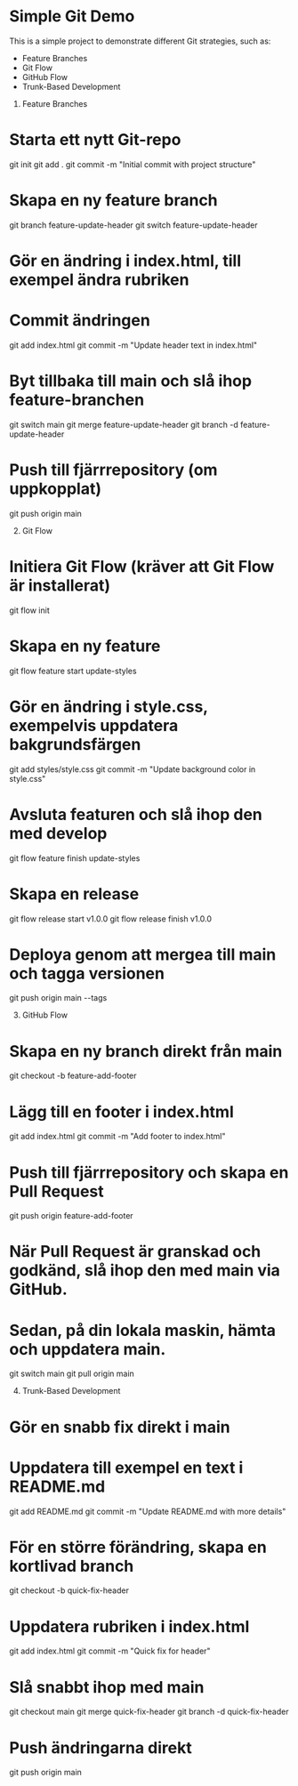 # Simple Git Demo

This is a simple project to demonstrate different Git strategies, such as:

- Feature Branches
- Git Flow
- GitHub Flow
- Trunk-Based Development

1. Feature Branches

# Starta ett nytt Git-repo
git init
git add .
git commit -m "Initial commit with project structure"

# Skapa en ny feature branch
git branch feature-update-header
git switch feature-update-header

# Gör en ändring i index.html, till exempel ändra rubriken
# Commit ändringen
git add index.html
git commit -m "Update header text in index.html"

# Byt tillbaka till main och slå ihop feature-branchen
git switch main
git merge feature-update-header
git branch -d feature-update-header

# Push till fjärrrepository (om uppkopplat)
git push origin main

2. Git Flow

# Initiera Git Flow (kräver att Git Flow är installerat)
git flow init

# Skapa en ny feature
git flow feature start update-styles

# Gör en ändring i style.css, exempelvis uppdatera bakgrundsfärgen
git add styles/style.css
git commit -m "Update background color in style.css"

# Avsluta featuren och slå ihop den med develop
git flow feature finish update-styles

# Skapa en release
git flow release start v1.0.0
git flow release finish v1.0.0

# Deploya genom att mergea till main och tagga versionen
git push origin main --tags

3. GitHub Flow

# Skapa en ny branch direkt från main
git checkout -b feature-add-footer

# Lägg till en footer i index.html
git add index.html
git commit -m "Add footer to index.html"

# Push till fjärrrepository och skapa en Pull Request
git push origin feature-add-footer

# När Pull Request är granskad och godkänd, slå ihop den med main via GitHub.
# Sedan, på din lokala maskin, hämta och uppdatera main.
git switch main
git pull origin main

4. Trunk-Based Development

# Gör en snabb fix direkt i main
# Uppdatera till exempel en text i README.md
git add README.md
git commit -m "Update README.md with more details"

# För en större förändring, skapa en kortlivad branch
git checkout -b quick-fix-header

# Uppdatera rubriken i index.html
git add index.html
git commit -m "Quick fix for header"

# Slå snabbt ihop med main
git checkout main
git merge quick-fix-header
git branch -d quick-fix-header

# Push ändringarna direkt
git push origin main
